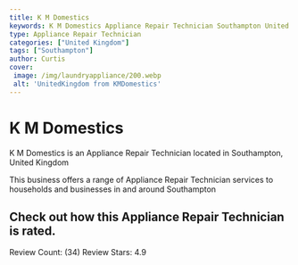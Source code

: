 ```yaml
---
title: K M Domestics
keywords: K M Domestics Appliance Repair Technician Southampton United Kingdom 
type: Appliance Repair Technician 
categories: ["United Kingdom"]
tags: ["Southampton"]
author: Curtis
cover:
 image: /img/laundryappliance/200.webp
 alt: 'UnitedKingdom from KMDomestics'
---
```


# K M Domestics
K M Domestics is an Appliance Repair Technician located in Southampton, United Kingdom

This business offers a range of Appliance Repair Technician services to households and businesses in and around Southampton

## Check out how this Appliance Repair Technician is rated.
Review Count: (34)
Review Stars: 4.9
